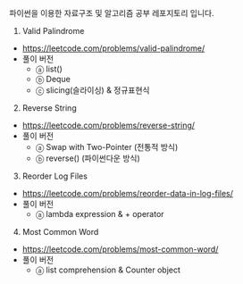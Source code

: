 파이썬을 이용한 자료구조 및 알고리즘 공부 레포지토리 입니다.

1. Valid Palindrome
  - https://leetcode.com/problems/valid-palindrome/
  - 풀이 버전
    - ⓐ list()
    - ⓑ Deque
    - ⓒ slicing(슬라이싱) & 정규표현식

2. Reverse String
  - https://leetcode.com/problems/reverse-string/
  - 풀이 버전
    - ⓐ Swap with Two-Pointer (전통적 방식)
    - ⓑ reverse() (파이썬다운 방식)

3. Reorder Log Files
  - https://leetcode.com/problems/reorder-data-in-log-files/
  - 풀이 버전
    - ⓐ lambda expression & + operator

4. Most Common Word
- https://leetcode.com/problems/most-common-word/
- 풀이 버전
  - ⓐ list comprehension & Counter object

